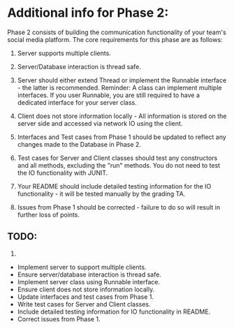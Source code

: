  # Additional info for Phase 2:

Phase 2 consists of building the communication functionality of your team's social media platform. The core requirements for this phase are as follows:

1. Server supports multiple clients.
    
2. Server/Database interaction is thread safe.

3. Server should either extend Thread or implement the Runnable interface - the latter is recommended. Reminder: A class can implement multiple interfaces. If you user Runnable, you are still required to have a dedicated interface for your server class.
    
	
4. Client does not store information locally - All information is stored on the server side and accessed via network IO using the client.
    
5. Interfaces and Test cases from Phase 1 should be updated to reflect any changes made to the Database in Phase 2.
    
6. Test cases for Server and Client classes should test any constructors and all methods, excluding the "run" methods. You do not need to test the IO functionality with JUNIT. 
    
7. Your README should include detailed testing information for the IO functionality - it will be tested manually by the grading TA.
    
8. Issues from Phase 1 should be corrected - failure to do so will result in further loss of points.

 ## TODO:

1. 
- Implement server to support multiple clients.
- Ensure server/database interaction is thread safe.
- Implement server class using Runnable interface.
- Ensure client does not store information locally.
- Update interfaces and test cases from Phase 1.
- Write test cases for Server and Client classes.
- Include detailed testing information for IO functionality in README.
- Correct issues from Phase 1.
